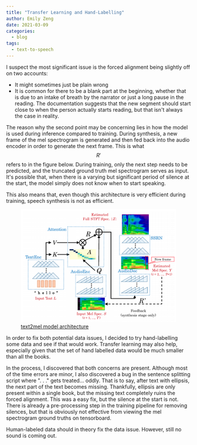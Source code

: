 ```yaml
---
title: "Transfer Learning and Hand-Labelling"
author: Emily Zeng
date: 2021-03-09
categories:
  - blog
tags:
  - text-to-speech
---
```


I suspect the most significant issue is the forced alignment being slightly off on two accounts:
- It might sometimes just be plain wrong
- It is common for there to be a blank part at the beginning, whether that is due to an intake of breath by the narrator or just a long pause in the reading. The documentation suggests that the new segment should start close to when the person actually starts reading, but that isn't always the case in reality.

The reason why the second point may be concerning lies in how the model is used during inference compared to training. During synthesis, a new frame of the mel spectrogram is generated and then fed back into the audio encoder in order to generate the next frame. This is what $$R'$$ refers to in the figure below. During training, only the next step needs to be predicted, and the truncated ground truth mel spectrogram serves as input. It's possible that, when there is a varying but significant period of silence at the start, the model simply does not know when to start speaking.

This also means that, even though this architecture is very efficient during training, speech synthesis is not as efficient.

<figure>
<img src="/assets/images/text2mel-architecture.png">
<figcaption><a href="https://arxiv.org/abs/1710.08969">text2mel model architecture</a></figcaption>
</figure>

In order to fix both potential data issues, I decided to try hand-labelling some data and see if that would work. Transfer learning may also help, especially given that the set of hand labelled data would be much smaller than all the books.

In the process, I discovered that both concerns are present. Although most of the time errors are minor, I also discovered a bug in the sentence splitting script where ". . ." gets treated... oddly. That is to say, after text with ellipsis, the next part of the text becomes missing. Thankfully, ellipsis are only present within a single book, but the missing text completely ruins the forced alignment. This was a easy fix, but the silence at the start is not. There is already a pre-processing step in the training pipeline for removing silences, but that is obviously not effective from viewing the mel spectrogram ground truths on tensorboard. 

Human-labeled data should in theory fix the data issue. However, still no sound is coming out.